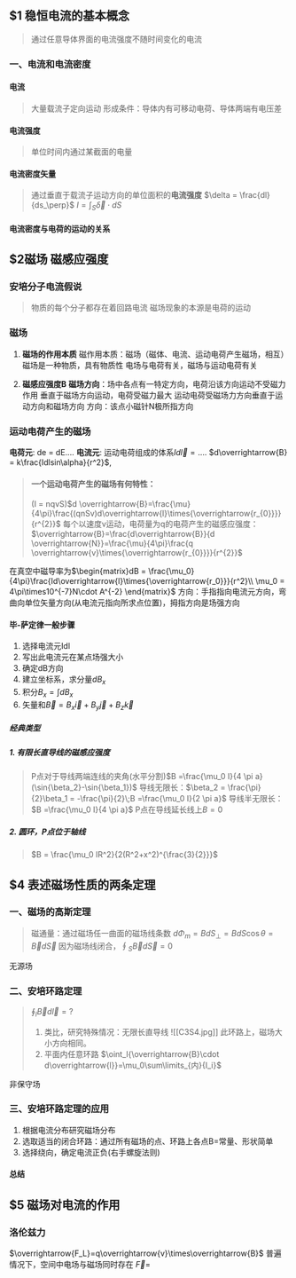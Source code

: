 

## $1 稳恒电流的基本概念
>通过任意导体界面的电流强度不随时间变化的电流
### 一、电流和电流密度
#### 电流
>大量载流子定向运动
>形成条件：导体内有可移动电荷、导体两端有电压差
#### 电流强度
>单位时间内通过某截面的电量
#### 电流密度矢量
>通过垂直于载流子运动方向的单位面积的**电流强度**
$\delta = \frac{dl}{ds_\perp}$
$I = \int_S{\overrightarrow{\delta}\cdot{dS}}$

#### 电流密度与电荷的运动的关系


## $2磁场 磁感应强度
### 安培分子电流假说
>物质的每个分子都存在着回路电流
>磁场现象的本源是电荷的运动
### 磁场
1. **磁场的作用本质**
	磁作用本质：磁场（磁体、电流、运动电荷产生磁场，相互）
	磁场是一种物质，具有物质性
	电场与电荷有关，磁场与运动电荷有关
	
2. **磁感应强度B**
	**磁场方向**：场中各点有一特定方向，电荷沿该方向运动不受磁力作用
	垂直于磁场方向运动，电荷受磁力最大
	运动电荷受磁场力方向垂直于运动方向和磁场方向
	方向：该点小磁针N极所指方向

### 运动电荷产生的磁场
**电荷元**: de = dE....
**电流元**: 运动电荷组成的体系$Id\overrightarrow{l} =....$
$d\overrightarrow{B} = k\frac{Idlsin\alpha}{r^2}$,

>#### 一个运动电荷产生的磁场有何特性：
>(I = nqvS)$d \overrightarrow{B}=\frac{\mu}{4\pi}\frac{(qnSv)d\overrightarrow{l}\times{\overrightarrow{r_{0}}}}{r^{2}}$
>每个以速度v运动，电荷量为q的电荷产生的磁感应强度：$\overrightarrow{B}=\frac{d\overrightarrow{B}}{d \overrightarrow{N}}=\frac{\mu}{4\pi}\frac{q \overrightarrow{v}\times{\overrightarrow{r_{0}}}}{r^{2}}$

在真空中磁导率为$\begin{matrix}dB = \frac{\mu_0}{4\pi}\frac{Id\overrightarrow{l}\times{\overrightarrow{r_0}}}{r^2}\\ \mu_0 = 4\pi\times10^{-7}N\cdot A^{-2} \end{matrix}$
方向：手指指向电流元方向，弯曲向单位矢量方向(从电流元指向所求点位置)，拇指方向是场强方向
#### 毕-萨定律一般步骤
1. 选择电流元Idl
2. 写出此电流元在某点场强大小
3. 确定dB方向
4. 建立坐标系，求分量$dB_x$
5. 积分$B_x = \int{dB_x}$
6. 矢量和$\overrightarrow{B}=B_x\overrightarrow{i}+B_y\overrightarrow{j}+B_z\overrightarrow{k}$
##### 经典类型
##### 1. 有限长直导线的磁感应强度
>P点对于导线两端连线的夹角(水平分割)$B =\frac{\mu_0 I}{4 \pi a}(\sin{\beta_2}-\sin{\beta_1})$
>导线无限长：$\beta_2 = \frac{\pi}{2}\beta_1 = -\frac{\pi}{2}\;B =\frac{\mu_0 I}{2 \pi a}$
>导线半无限长：$B =\frac{\mu_0 I}{4 \pi a}$
>P点在导线延长线上$B=0$

##### 2. 圆环，P点位于轴线
>$B = \frac{\mu_0 IR^2}{2(R^2+x^2)^{\frac{3}{2}}}$

## $4 表述磁场性质的两条定理
### 一、磁场的高斯定理
>磁通量：通过磁场任一曲面的磁场线条数
>$d\Phi_{m}=BdS_⊥=BdS\cos\theta=\overrightarrow{B}d\overrightarrow{S}$
>因为磁场线闭合，$\oint_S{\overrightarrow{B}d\overrightarrow{S}} = 0$

无源场

### 二、安培环路定理
>$\oint_l{\overrightarrow{B}d\overrightarrow{l}} = ?$
>1. 类比，研究特殊情况：无限长直导线
>![[C3S4.jpg]]
>此环路上，磁场大小方向相同。
>2. 平面内任意环路
>$\oint_l{\overrightarrow{B}\cdot d\overrightarrow{l}}=\mu_0\sum\limits_{内}{I_i}$

非保守场                                                                                                              
### 三、安培环路定理的应用
1. 根据电流分布研究磁场分布
2. 选取适当的闭合环路：通过所有磁场的点、环路上各点B=常量、形状简单
3. 选择绕向，确定电流正负(右手螺旋法则)

#### 总结


## $5 磁场对电流的作用
### 洛伦兹力
$\overrightarrow{F_L}=q\overrightarrow{v}\times\overrightarrow{B}$
普遍情况下，空间中电场与磁场同时存在
$\overrightarrow{F}=$
